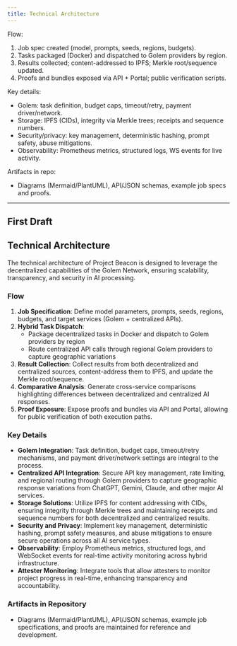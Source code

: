 ```yaml
---
title: Technical Architecture
---
```


Flow:
1. Job spec created (model, prompts, seeds, regions, budgets).
2. Tasks packaged (Docker) and dispatched to Golem providers by region.
3. Results collected; content-addressed to IPFS; Merkle root/sequence updated.
4. Proofs and bundles exposed via API + Portal; public verification scripts.

Key details:
- Golem: task definition, budget caps, timeout/retry, payment driver/network.
- Storage: IPFS (CIDs), integrity via Merkle trees; receipts and sequence numbers.
- Security/privacy: key management, deterministic hashing, prompt safety, abuse mitigations.
- Observability: Prometheus metrics, structured logs, WS events for live activity.

Artifacts in repo:
- Diagrams (Mermaid/PlantUML), API/JSON schemas, example job specs and proofs.


---
First Draft
---

## Technical Architecture

The technical architecture of Project Beacon is designed to leverage the decentralized capabilities of the Golem Network, ensuring scalability, transparency, and security in AI processing.

### Flow
1. **Job Specification**: Define model parameters, prompts, seeds, regions, budgets, and target services (Golem + centralized APIs).
2. **Hybrid Task Dispatch**: 
   - Package decentralized tasks in Docker and dispatch to Golem providers by region
   - Route centralized API calls through regional Golem providers to capture geographic variations
3. **Result Collection**: Collect results from both decentralized and centralized sources, content-address them to IPFS, and update the Merkle root/sequence.
4. **Comparative Analysis**: Generate cross-service comparisons highlighting differences between decentralized and centralized AI responses.
5. **Proof Exposure**: Expose proofs and bundles via API and Portal, allowing for public verification of both execution paths.

### Key Details
- **Golem Integration**: Task definition, budget caps, timeout/retry mechanisms, and payment driver/network settings are integral to the process.
- **Centralized API Integration**: Secure API key management, rate limiting, and regional routing through Golem providers to capture geographic response variations from ChatGPT, Gemini, Claude, and other major AI services.
- **Storage Solutions**: Utilize IPFS for content addressing with CIDs, ensuring integrity through Merkle trees and maintaining receipts and sequence numbers for both decentralized and centralized results.
- **Security and Privacy**: Implement key management, deterministic hashing, prompt safety measures, and abuse mitigations to ensure secure operations across all AI service types.
- **Observability**: Employ Prometheus metrics, structured logs, and WebSocket events for real-time activity monitoring across hybrid infrastructure.
- **Attester Monitoring**: Integrate tools that allow attesters to monitor project progress in real-time, enhancing transparency and accountability.

### Artifacts in Repository
- Diagrams (Mermaid/PlantUML), API/JSON schemas, example job specifications, and proofs are maintained for reference and development.